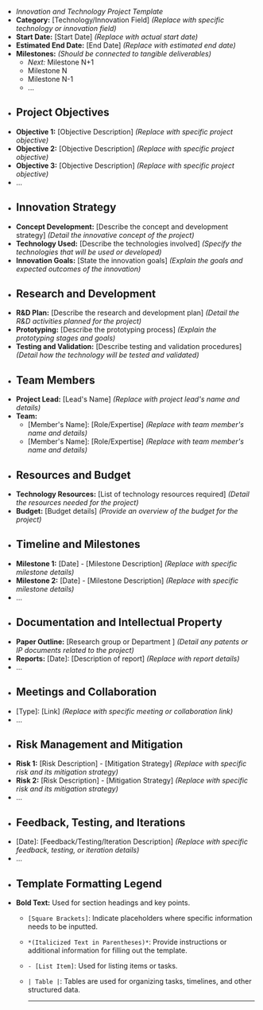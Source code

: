 - *Innovation and Technology Project Template*
- **Category:** [Technology/Innovation Field] *(Replace with specific technology or innovation field)*
- **Start Date:** [Start Date] *(Replace with actual start date)*
- **Estimated End Date:** [End Date] *(Replace with estimated end date)*
- **Milestones:** *(Should be connected to tangible deliverables)*
	- *Next:* Milestone N+1
	- Milestone N
	- Milestone N-1
	- ...
- ## Project Objectives
- **Objective 1:** [Objective Description] *(Replace with specific project objective)*
- **Objective 2:** [Objective Description] *(Replace with specific project objective)*
- **Objective 3:** [Objective Description] *(Replace with specific project objective)*
- ...
- ## Innovation Strategy
- **Concept Development:** [Describe the concept and development strategy] *(Detail the innovative concept of the project)*
- **Technology Used:** [Describe the technologies involved] *(Specify the technologies that will be used or developed)*
- **Innovation Goals:** [State the innovation goals] *(Explain the goals and expected outcomes of the innovation)*
- ## Research and Development
- **R&D Plan:** [Describe the research and development plan] *(Detail the R&D activities planned for the project)*
- **Prototyping:** [Describe the prototyping process] *(Explain the prototyping stages and goals)*
- **Testing and Validation:** [Describe testing and validation procedures] *(Detail how the technology will be tested and validated)*
- ## Team Members
- **Project Lead:** [Lead's Name] *(Replace with project lead's name and details)*
- **Team:**
	- [Member's Name]: [Role/Expertise] *(Replace with team member's name and details)*
	- [Member's Name]: [Role/Expertise] *(Replace with team member's name and details)*
- ## Resources and Budget
- **Technology Resources:** [List of technology resources required] *(Detail the resources needed for the project)*
- **Budget:** [Budget details] *(Provide an overview of the budget for the project)*
- ## Timeline and Milestones
- **Milestone 1:** [Date] - [Milestone Description] *(Replace with specific milestone details)*
- **Milestone 2:** [Date] - [Milestone Description] *(Replace with specific milestone details)*
- ...
- ## Documentation and Intellectual Property
- **Paper Outline:** [Research group or Department ] *(Detail any patents or IP documents related to the project)*
- **Reports:** [Date]: [Description of report] *(Replace with report details)*
- ...
- ## Meetings and Collaboration
- [Type]: [Link] *(Replace with specific meeting or collaboration link)*
- ...
- ## Risk Management and Mitigation
- **Risk 1:** [Risk Description] - [Mitigation Strategy] *(Replace with specific risk and its mitigation strategy)*
- **Risk 2:** [Risk Description] - [Mitigation Strategy] *(Replace with specific risk and its mitigation strategy)*
- ...
- ## Feedback, Testing, and Iterations
- [Date]: [Feedback/Testing/Iteration Description] *(Replace with specific feedback, testing, or iteration details)*
- ...
- ## Template Formatting Legend
- **Bold Text:** Used for section headings and key points.
	- `[Square Brackets]`: Indicate placeholders where specific information needs to be inputted.
	- `*(Italicized Text in Parentheses)*`: Provide instructions or additional information for filling out the template.
	- `- [List Item]`: Used for listing items or tasks.
	- `| Table |`: Tables are used for organizing tasks, timelines, and other structured data.
	  
	  ---